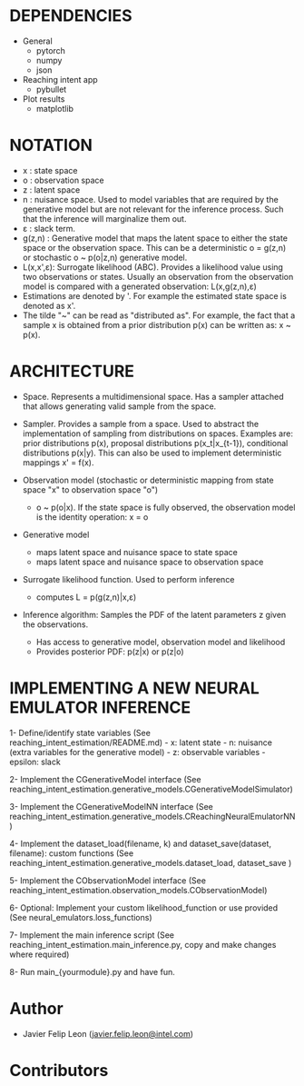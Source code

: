 DEPENDENCIES
============
- General
    - pytorch
    - numpy
    - json
- Reaching intent app
    - pybullet   
- Plot results
    - matplotlib


NOTATION
========
- x      : state space
- o      : observation space
- z      : latent space
- n      : nuisance space. Used to model variables that are required by the generative model
but are not relevant for the inference process. Such that the inference will marginalize them out.
- ε      : slack term.
- g(z,n) : Generative model that maps the latent space to either the state space or the observation space. This can
be a deterministic o = g(z,n) or stochastic o ~ p(o|z,n) generative model.
- L(x,x',ε): Surrogate likelihood (ABC). Provides a likelihood value using two observations or states. Usually an 
observation from the observation model is compared with a generated observation: L(x,g(z,n),ε) 
- Estimations are denoted by '. For example the estimated state space is denoted as x'.
- The tilde "~" can be read as "distributed as". For example, the fact that a sample x is obtained from a prior 
distribution p(x) can be written as: x ~ p(x). 


ARCHITECTURE
============
- Space. Represents a multidimensional space. Has a sampler attached that allows generating valid sample from the space.

- Sampler. Provides a sample from a space. Used to abstract the implementation of sampling from distributions on spaces.
 Examples are: prior distributions p(x), proposal distributions p(x_t|x_{t-1}), conditional distributions p(x|y). This 
 can also be used to implement deterministic mappings x' = f(x).

- Observation model (stochastic or deterministic mapping from state space "x" to observation space "o")
    - o ~ p(o|x). If the state space is fully observed, the observation model is the identity operation: x = o
    
- Generative model
    - maps latent space and nuisance space to state space
    - maps latent space and nuisance space to observation space
    
- Surrogate likelihood function. Used to perform inference
    - computes L = p(g(z,n)|x,ε)
    
- Inference algorithm: Samples the PDF of the latent parameters z given the observations.
    - Has access to generative model, observation model and likelihood
    - Provides posterior PDF: p(z|x) or p(z|o) 


IMPLEMENTING A NEW NEURAL EMULATOR INFERENCE
============================================
1- Define/identify state variables (See reaching_intent_estimation/README.md)
    - x: latent state
    - n: nuisance (extra variables for the generative model)
    - z: observable variables
    - epsilon: slack
    
2- Implement the CGenerativeModel interface (See reaching_intent_estimation.generative_models.CGenerativeModelSimulator)

3- Implement the CGenerativeModelNN interface (See reaching_intent_estimation.generative_models.CReachingNeuralEmulatorNN)

4- Implement the dataset_load(filename, k) and dataset_save(dataset, filename): custom functions (See reaching_intent_estimation.generative_models.dataset_load, dataset_save )

5- Implement the CObservationModel interface (See reaching_intent_estimation.observation_models.CObservationModel)

6- Optional: Implement your custom likelihood_function or use provided (See neural_emulators.loss_functions)

7- Implement the main inference script (See reaching_intent_estimation.main_inference.py, copy and make changes where required)

8- Run main_{yourmodule}.py and have fun.


Author
======
- Javier Felip Leon (javier.felip.leon@intel.com)


Contributors
============
